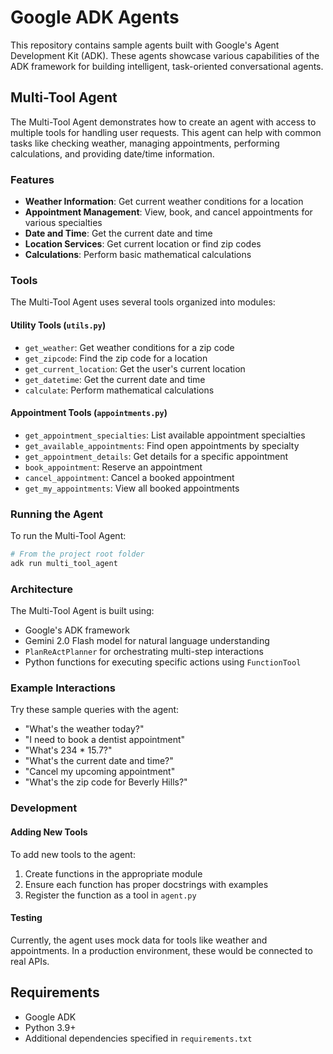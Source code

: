 # Google ADK Agents

This repository contains sample agents built with Google's Agent Development Kit (ADK). These agents showcase various capabilities of the ADK framework for building intelligent, task-oriented conversational agents.

## Multi-Tool Agent

The Multi-Tool Agent demonstrates how to create an agent with access to multiple tools for handling user requests. This agent can help with common tasks like checking weather, managing appointments, performing calculations, and providing date/time information.

### Features

- **Weather Information**: Get current weather conditions for a location
- **Appointment Management**: View, book, and cancel appointments for various specialties
- **Date and Time**: Get the current date and time
- **Location Services**: Get current location or find zip codes
- **Calculations**: Perform basic mathematical calculations

### Tools

The Multi-Tool Agent uses several tools organized into modules:

#### Utility Tools (`utils.py`)
- `get_weather`: Get weather conditions for a zip code
- `get_zipcode`: Find the zip code for a location
- `get_current_location`: Get the user's current location
- `get_datetime`: Get the current date and time
- `calculate`: Perform mathematical calculations

#### Appointment Tools (`appointments.py`)
- `get_appointment_specialties`: List available appointment specialties
- `get_available_appointments`: Find open appointments by specialty
- `get_appointment_details`: Get details for a specific appointment
- `book_appointment`: Reserve an appointment
- `cancel_appointment`: Cancel a booked appointment
- `get_my_appointments`: View all booked appointments

### Running the Agent

To run the Multi-Tool Agent:

```bash
# From the project root folder
adk run multi_tool_agent
```

### Architecture
The Multi-Tool Agent is built using:

* Google's ADK framework
* Gemini 2.0 Flash model for natural language understanding
* `PlanReActPlanner` for orchestrating multi-step interactions
* Python functions for executing specific actions using `FunctionTool`

### Example Interactions
Try these sample queries with the agent:

* "What's the weather today?"
* "I need to book a dentist appointment"
* "What's 234 * 15.7?"
* "What's the current date and time?"
* "Cancel my upcoming appointment"
* "What's the zip code for Beverly Hills?"

### Development
#### Adding New Tools
To add new tools to the agent:

1. Create functions in the appropriate module
2. Ensure each function has proper docstrings with examples
3. Register the function as a tool in `agent.py`

#### Testing
Currently, the agent uses mock data for tools like weather and appointments. In a production environment, these would be connected to real APIs.

## Requirements
* Google ADK
* Python 3.9+
* Additional dependencies specified in `requirements.txt`